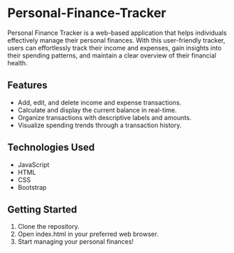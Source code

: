 # Personal-Finance-Tracker
Personal Finance Tracker is a web-based application that helps individuals effectively manage their personal finances. With this user-friendly tracker, users can effortlessly track their income and expenses, gain insights into their spending patterns, and maintain a clear overview of their financial health.
## Features

- Add, edit, and delete income and expense transactions.
- Calculate and display the current balance in real-time.
- Organize transactions with descriptive labels and amounts.
- Visualize spending trends through a transaction history.

## Technologies Used

- JavaScript
- HTML
- CSS
- Bootstrap

## Getting Started

1. Clone the repository.
2. Open index.html in your preferred web browser.
3. Start managing your personal finances!

